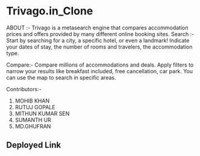 # Trivago.in_Clone
ABOUT :-
Trivago is a metasearch engine that compares accommodation prices and offers provided by many different online booking sites.
Search :-
Start by searching for a city, a specific hotel, or even a landmark! Indicate your dates of stay, the number of rooms and travelers, the accommodation type.

Compare:-
Compare millions of accommodations and deals. Apply filters to narrow your results like breakfast included, free cancellation, car park. You can use the map to search in specific areas.



Contributors:-
1) MOHIB KHAN 
2) RUTUJ GOPALE
3) MITHUN KUMAR SEN
4) SUMANTH UR
5) MD.GHUFRAN

## Deployed Link

